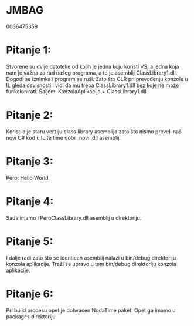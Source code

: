 # JMBAG
0036475359
# Pitanje 1:
Stvorene su dvije datoteke od kojih je jedna koju koristi VS, a jedna koja nam
je važna za rad našeg programa, a to je asemblij ClassLibrary1.dll.
Dogodi se iznimka i program se ruši. Zato što CLR pri prevođenju konzole u
IL gleda osvisnosti i vidi da mu treba ClassLibrary1.dll bez koje ne može
funkcionirati.
Šaljem: KonzolaAplikacija + ClassLibrary1.dll
# Pitanje 2:
Koristila je staru verziju class library asemblija zato što nismo
preveli naš novi C# kod u IL te time dobili novi .dll asemblij.
# Pitanje 3: 
Pero: Hello World
# Pitanje 4:
Sada imamo i PeroClassLibrary.dll asemblij u direktoriju.
# Pitanje 5:
I dalje radi zato što se identican asemblij nalazi u bin/debug direktoriju konzola
aplikacije.
Traži se upravo u tom bin/debug direktoriju konzola aplikacije.
# Pitanje 6:
Pri build procesu opet je dohvacen NodaTime paket. Opet ga imamo
u packages direktoriju.
